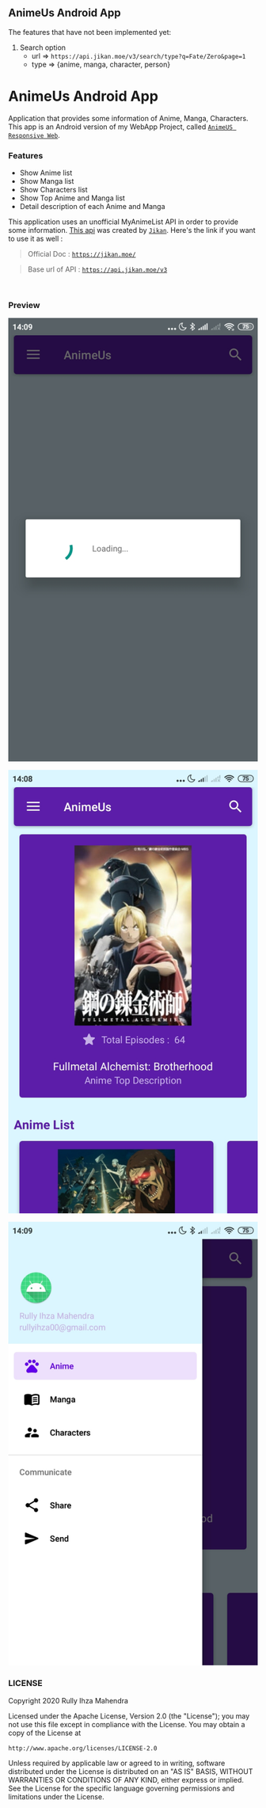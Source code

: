 ## **AnimeUs Android App**

The features that have not been implemented yet:

 1. Search option
    - url => `https://api.jikan.moe/v3/search/type?q=Fate/Zero&page=1`
    - type => {anime, manga, character, person}


# **AnimeUs Android App**

Application that provides some information of Anime, Manga, Characters. This app is an Android version of my WebApp Project, called [`AnimeUS Responsive Web`](https://github.com/rllyhz/anime-us-responsive-web).

### Features

- Show Anime list
- Show Manga list
- Show Characters list
- Show Top Anime and Manga list
- Detail description of each Anime and Manga

This application uses an unofficial MyAnimeList API in order to provide some information.
[This api](https://api.jikan.moe/v3) was created by [`Jikan`](https://github.com/jikan-me/jikan).
Here's the link if you want to use it as well :

> Official Doc :  [`https://jikan.moe/`](https://jikan.moe/)

> Base url of API :  [`https://api.jikan.moe/v3`](https://api.jikan.moe/v3)

<br>


### Preview

![Preview 1](images/preview-3.jpg)

![Preview 2](images/preview-1.jpg)

![Preview 3](images/preview-2.jpg)


### LICENSE

Copyright 2020 Rully Ihza Mahendra

Licensed under the Apache License, Version 2.0 (the "License");
you may not use this file except in compliance with the License.
You may obtain a copy of the License at

    http://www.apache.org/licenses/LICENSE-2.0

Unless required by applicable law or agreed to in writing, software
distributed under the License is distributed on an "AS IS" BASIS,
WITHOUT WARRANTIES OR CONDITIONS OF ANY KIND, either express or implied.
See the License for the specific language governing permissions and
limitations under the License.
